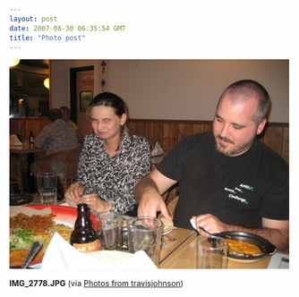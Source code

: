 ```yaml
---
layout: post
date: 2007-08-30 06:35:54 GMT
title: "Photo post"
---
```

![travisj](/images/f0595e8a3d27f1d621cb399916ff365571517186d22f7c924ea16ca653bbd125.jpg)

<b>IMG_2778.JPG</b> (via <a href="http://www.flickr.com/photos/travisjohnson/1272945523/">Photos from travisjohnson</a>)
